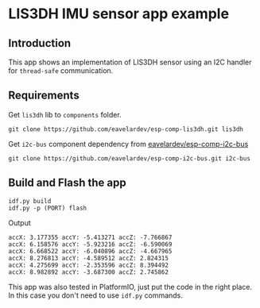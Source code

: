# LIS3DH IMU sensor app example

## Introduction

This app shows an implementation of LIS3DH sensor using an I2C handler for `thread-safe` communication.

## Requirements

Get `lis3dh` lib to `components` folder.
```
git clone https://github.com/eavelardev/esp-comp-lis3dh.git lis3dh
```

Get `i2c-bus` component dependency from [eavelardev/esp-comp-i2c-bus](https://github.com/eavelardev/esp-comp-i2c-bus)
```
git clone https://github.com/eavelardev/esp-comp-i2c-bus.git i2c-bus
```

## Build and Flash the app

```
idf.py build 
idf.py -p (PORT) flash
```
Output
```
accX: 3.177355 accY: -5.413271 accZ: -7.766867
accX: 6.158576 accY: -5.923216 accZ: -6.590069
accX: 6.668522 accY: -6.040896 accZ: -4.667965
accX: 8.276813 accY: -4.589512 accZ: 2.824315
accX: 4.275699 accY: -2.353596 accZ: 8.394492
accX: 8.982892 accY: -3.687300 accZ: 2.745862
```

This app was also tested in PlatformIO, just put the code in the right place. In this case you don't need to use `idf.py` commands.
